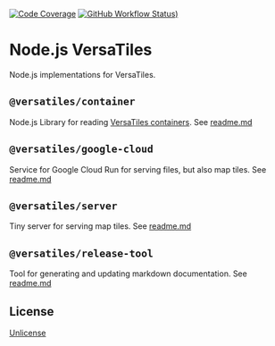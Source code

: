 [![Code Coverage](https://codecov.io/gh/versatiles-org/node-versatiles/branch/main/graph/badge.svg?token=IDHAI13M0K)](https://codecov.io/gh/versatiles-org/node-versatiles)
[![GitHub Workflow Status)](https://img.shields.io/github/actions/workflow/status/versatiles-org/node-versatiles/ci.yml)](https://github.com/versatiles-org/node-versatiles/actions/workflows/ci.yml)

# Node.js VersaTiles

Node.js implementations for VersaTiles.

## `@versatiles/container`

Node.js Library for reading [VersaTiles containers](https://github.com/versatiles-org/versatiles-spec). See [readme.md](./blob/main/packages/container/README.md)

## `@versatiles/google-cloud`

Service for Google Cloud Run for serving files, but also map tiles. See [readme.md](./blob/main/packages/google-cloud/README.md)

## `@versatiles/server`

Tiny server for serving map tiles. See [readme.md](./blob/main/packages/server/README.md)

## `@versatiles/release-tool`

Tool for generating and updating markdown documentation. See [readme.md](./blob/main/packages/release-tool/README.md)

## License

[Unlicense](./LICENSE.md)
